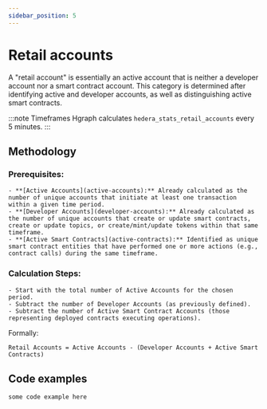 ```yaml
---
sidebar_position: 5
---
```


# Retail accounts

A "retail account" is essentially an active account that is neither a developer account nor a smart contract account. This category is determined after identifying active and developer accounts, as well as distinguishing active smart contracts.

:::note Timeframes
Hgraph calculates `hedera_stats_retail_accounts` every 5 minutes.
:::

## Methodology

### Prerequisites:
    - **[Active Accounts](active-accounts):** Already calculated as the number of unique accounts that initiate at least one transaction within a given time period.
    - **[Developer Accounts](developer-accounts):** Already calculated as the number of unique accounts that create or update smart contracts, create or update topics, or create/mint/update tokens within that same timeframe.
    - **[Active Smart Contracts](active-contracts):** Identified as unique smart contract entities that have performed one or more actions (e.g., contract calls) during the same timeframe.

### Calculation Steps:

    - Start with the total number of Active Accounts for the chosen period.
    - Subtract the number of Developer Accounts (as previously defined).
    - Subtract the number of Active Smart Contract Accounts (those representing deployed contracts executing operations).

Formally:  

```
Retail Accounts = Active Accounts - (Developer Accounts + Active Smart Contracts)
```

## Code examples

```
some code example here
```